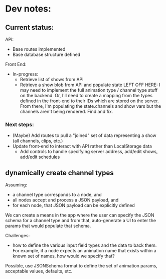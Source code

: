 # Dev notes:

## Current status:

API:

- Base routes implemented
- Base database structure defined

Front End:

- In-progress:
  - Retrieve list of shows from API
  - Retrieve a show blob from API and populate state
    LEFT OFF HERE: I may need to implement the full animation type / channel type stuff on the backend. Or, I'll need to create a mapping from the types defined in the front-end to their IDs which are stored on the server.
    From there, I'm populating the state.channels and show vars but the channels aren't being rendered. Find and fix.

### Next steps:

- (Maybe) Add routes to pull a "joined" set of data representing a show (all channels, clips, etc.)
- Update front-end to interact with API rather than LocalStorage data
  - Add controls to handle specifying server address, add/edit shows, add/edit schedules

## dynamically create channel types

Assuming:

- a channel type corresponds to a node, and
- all nodes accept and process a JSON payload, and
- for each node, that JSON payload can be explicitly defined

We can create a means in the app where the user can specify the JSON schema for a channel type and from that, auto-generate a UI to enter the params that would populate that schema.

Challenges:

- how to define the various input field types and the data to back them. For example, if a node expects an animation name that exists within a known set of names, how would we specify that?

Possible, use JSONSchema format to define the set of animation params, acceptable values, defaults, etc.
